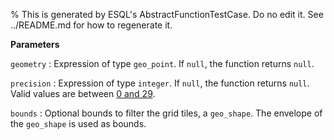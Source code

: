 % This is generated by ESQL's AbstractFunctionTestCase. Do no edit it. See ../README.md for how to regenerate it.

**Parameters**

`geometry`
:   Expression of type `geo_point`. If `null`, the function returns `null`.

`precision`
:   Expression of type `integer`. If `null`, the function returns `null`. Valid values are between [0 and 29](https://wiki.openstreetmap.org/wiki/Zoom_levels).

`bounds`
:   Optional bounds to filter the grid tiles, a `geo_shape`. The envelope of the `geo_shape` is used as bounds.

